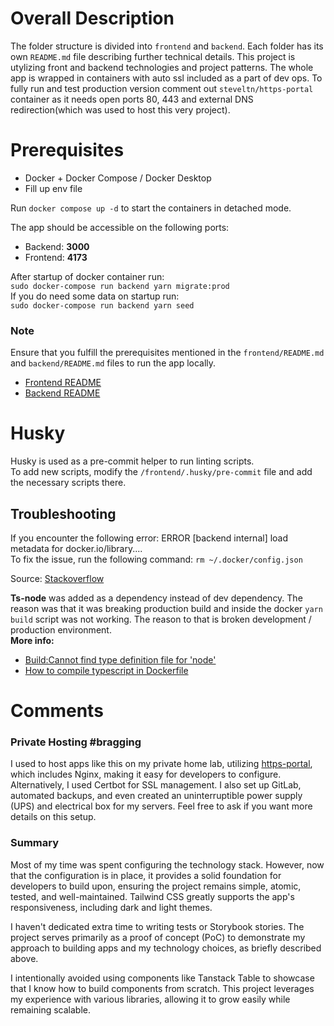 # Overall Description

The folder structure is divided into `frontend` and `backend`. Each folder has its own `README.md` file describing further technical details.
This project is utylizing front and backend technologies and project patterns. The whole app is wrapped in containers with auto ssl included as a part of dev ops.
To fully run and test production version comment out `steveltn/https-portal` container as it needs open ports 80, 443 and external DNS redirection(which was used to host this very project).

# Prerequisites

- Docker + Docker Compose / Docker Desktop
- Fill up env file

Run `docker compose up -d` to start the containers in detached mode.

The app should be accessible on the following ports:

- Backend: **3000**
- Frontend: **4173**

After startup of docker container run:\
`sudo docker-compose run backend yarn migrate:prod`\
If you do need some data on startup run:\
 `sudo docker-compose run backend yarn seed`

### Note

Ensure that you fulfill the prerequisites mentioned in the `frontend/README.md` and `backend/README.md` files to run the app locally.

- [Frontend README](frontend/README.md)
- [Backend README](backend/README.md)

# Husky

Husky is used as a pre-commit helper to run linting scripts.\
 To add new scripts, modify the `/frontend/.husky/pre-commit` file and add the necessary scripts there.

## Troubleshooting

If you encounter the following error:
ERROR [backend internal] load metadata for docker.io/library....\
To fix the issue, run the following command: `rm ~/.docker/config.json`

Source: [Stackoverflow](https://stackoverflow.com/questions/66912085/why-is-docker-compose-failing-with-error-internal-load-metadata-suddenly)

**Ts-node** was added as a dependency instead of dev dependency. The reason was that it was breaking production build and inside the docker `yarn build` script was not working. The reason to that is broken development / production environment.\
**More info:**

- [Build:Cannot find type definition file for 'node'](https://stackoverflow.com/questions/43542710/buildcannot-find-type-definition-file-for-node)
- [How to compile typescript in Dockerfile](https://stackoverflow.com/questions/51083134/how-to-compile-typescript-in-dockerfile)

# Comments

### Private Hosting #bragging

I used to host apps like this on my private home lab, utilizing [https-portal](https://hub.docker.com/r/steveltn/https-portal/dockerfile), which includes Nginx, making it easy for developers to configure. Alternatively, I used Certbot for SSL management. I also set up GitLab, automated backups, and even created an uninterruptible power supply (UPS) and electrical box for my servers. Feel free to ask if you want more details on this setup.

### Summary

Most of my time was spent configuring the technology stack. However, now that the configuration is in place, it provides a solid foundation for developers to build upon, ensuring the project remains simple, atomic, tested, and well-maintained. Tailwind CSS greatly supports the app's responsiveness, including dark and light themes.

I haven't dedicated extra time to writing tests or Storybook stories. The project serves primarily as a proof of concept (PoC) to demonstrate my approach to building apps and my technology choices, as briefly described above.

I intentionally avoided using components like Tanstack Table to showcase that I know how to build components from scratch. This project leverages my experience with various libraries, allowing it to grow easily while remaining scalable.
